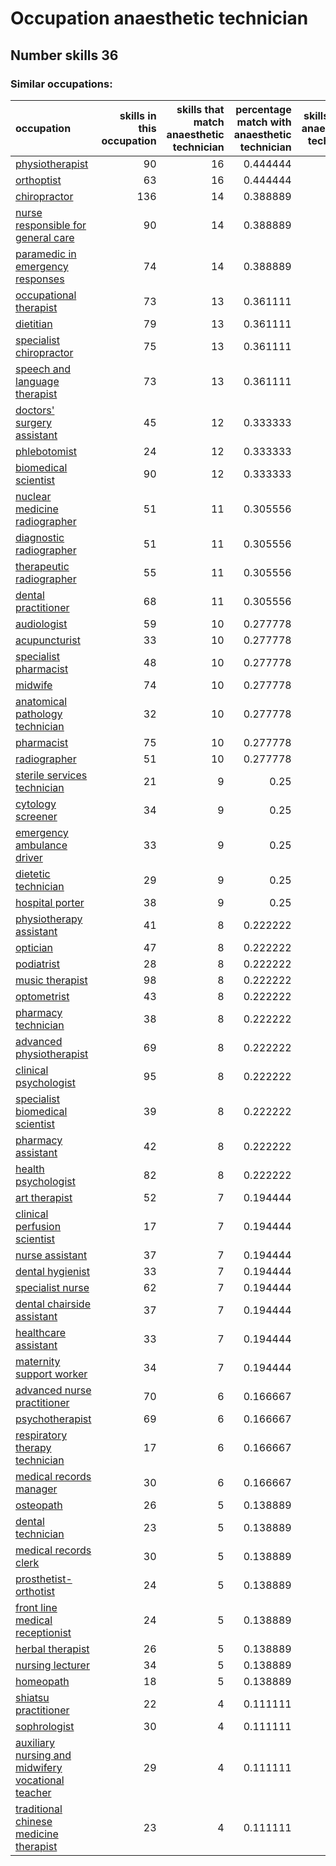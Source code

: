 # Occupation anaesthetic technician
## Number skills 36
### Similar occupations:
| occupation                                                                                                  |   skills in this occupation |   skills that match anaesthetic technician |   percentage match with anaesthetic technician |   skills not in anaesthetic technician |
|:------------------------------------------------------------------------------------------------------------|----------------------------:|-------------------------------------------:|-----------------------------------------------:|---------------------------------------:|
| [physiotherapist](physiotherapist.md)                                                                       |                          90 |                                         16 |                                       0.444444 |                                     74 |
| [orthoptist](orthoptist.md)                                                                                 |                          63 |                                         16 |                                       0.444444 |                                     47 |
| [chiropractor](chiropractor.md)                                                                             |                         136 |                                         14 |                                       0.388889 |                                    122 |
| [nurse responsible for general care](nurse_responsible_for_general_care.md)                                 |                          90 |                                         14 |                                       0.388889 |                                     76 |
| [paramedic in emergency responses](paramedic_in_emergency_responses.md)                                     |                          74 |                                         14 |                                       0.388889 |                                     60 |
| [occupational therapist](occupational_therapist.md)                                                         |                          73 |                                         13 |                                       0.361111 |                                     60 |
| [dietitian](dietitian.md)                                                                                   |                          79 |                                         13 |                                       0.361111 |                                     66 |
| [specialist chiropractor](specialist_chiropractor.md)                                                       |                          75 |                                         13 |                                       0.361111 |                                     62 |
| [speech and language therapist](speech_and_language_therapist.md)                                           |                          73 |                                         13 |                                       0.361111 |                                     60 |
| [doctors' surgery assistant](doctors'_surgery_assistant.md)                                                 |                          45 |                                         12 |                                       0.333333 |                                     33 |
| [phlebotomist](phlebotomist.md)                                                                             |                          24 |                                         12 |                                       0.333333 |                                     12 |
| [biomedical scientist](biomedical_scientist.md)                                                             |                          90 |                                         12 |                                       0.333333 |                                     78 |
| [nuclear medicine radiographer](nuclear_medicine_radiographer.md)                                           |                          51 |                                         11 |                                       0.305556 |                                     40 |
| [diagnostic radiographer](diagnostic_radiographer.md)                                                       |                          51 |                                         11 |                                       0.305556 |                                     40 |
| [therapeutic radiographer](therapeutic_radiographer.md)                                                     |                          55 |                                         11 |                                       0.305556 |                                     44 |
| [dental practitioner](dental_practitioner.md)                                                               |                          68 |                                         11 |                                       0.305556 |                                     57 |
| [audiologist](audiologist.md)                                                                               |                          59 |                                         10 |                                       0.277778 |                                     49 |
| [acupuncturist](acupuncturist.md)                                                                           |                          33 |                                         10 |                                       0.277778 |                                     23 |
| [specialist pharmacist](specialist_pharmacist.md)                                                           |                          48 |                                         10 |                                       0.277778 |                                     38 |
| [midwife](midwife.md)                                                                                       |                          74 |                                         10 |                                       0.277778 |                                     64 |
| [anatomical pathology technician](anatomical_pathology_technician.md)                                       |                          32 |                                         10 |                                       0.277778 |                                     22 |
| [pharmacist](pharmacist.md)                                                                                 |                          75 |                                         10 |                                       0.277778 |                                     65 |
| [radiographer](radiographer.md)                                                                             |                          51 |                                         10 |                                       0.277778 |                                     41 |
| [sterile services technician](sterile_services_technician.md)                                               |                          21 |                                          9 |                                       0.25     |                                     12 |
| [cytology screener](cytology_screener.md)                                                                   |                          34 |                                          9 |                                       0.25     |                                     25 |
| [emergency ambulance driver](emergency_ambulance_driver.md)                                                 |                          33 |                                          9 |                                       0.25     |                                     24 |
| [dietetic technician](dietetic_technician.md)                                                               |                          29 |                                          9 |                                       0.25     |                                     20 |
| [hospital porter](hospital_porter.md)                                                                       |                          38 |                                          9 |                                       0.25     |                                     29 |
| [physiotherapy assistant](physiotherapy_assistant.md)                                                       |                          41 |                                          8 |                                       0.222222 |                                     33 |
| [optician](optician.md)                                                                                     |                          47 |                                          8 |                                       0.222222 |                                     39 |
| [podiatrist](podiatrist.md)                                                                                 |                          28 |                                          8 |                                       0.222222 |                                     20 |
| [music therapist](music_therapist.md)                                                                       |                          98 |                                          8 |                                       0.222222 |                                     90 |
| [optometrist](optometrist.md)                                                                               |                          43 |                                          8 |                                       0.222222 |                                     35 |
| [pharmacy technician](pharmacy_technician.md)                                                               |                          38 |                                          8 |                                       0.222222 |                                     30 |
| [advanced physiotherapist](advanced_physiotherapist.md)                                                     |                          69 |                                          8 |                                       0.222222 |                                     61 |
| [clinical psychologist](clinical_psychologist.md)                                                           |                          95 |                                          8 |                                       0.222222 |                                     87 |
| [specialist biomedical scientist](specialist_biomedical_scientist.md)                                       |                          39 |                                          8 |                                       0.222222 |                                     31 |
| [pharmacy assistant](pharmacy_assistant.md)                                                                 |                          42 |                                          8 |                                       0.222222 |                                     34 |
| [health psychologist](health_psychologist.md)                                                               |                          82 |                                          8 |                                       0.222222 |                                     74 |
| [art therapist](art_therapist.md)                                                                           |                          52 |                                          7 |                                       0.194444 |                                     45 |
| [clinical perfusion scientist](clinical_perfusion_scientist.md)                                             |                          17 |                                          7 |                                       0.194444 |                                     10 |
| [nurse assistant](nurse_assistant.md)                                                                       |                          37 |                                          7 |                                       0.194444 |                                     30 |
| [dental hygienist](dental_hygienist.md)                                                                     |                          33 |                                          7 |                                       0.194444 |                                     26 |
| [specialist nurse](specialist_nurse.md)                                                                     |                          62 |                                          7 |                                       0.194444 |                                     55 |
| [dental chairside assistant](dental_chairside_assistant.md)                                                 |                          37 |                                          7 |                                       0.194444 |                                     30 |
| [healthcare assistant](healthcare_assistant.md)                                                             |                          33 |                                          7 |                                       0.194444 |                                     26 |
| [maternity support worker](maternity_support_worker.md)                                                     |                          34 |                                          7 |                                       0.194444 |                                     27 |
| [advanced nurse practitioner](advanced_nurse_practitioner.md)                                               |                          70 |                                          6 |                                       0.166667 |                                     64 |
| [psychotherapist](psychotherapist.md)                                                                       |                          69 |                                          6 |                                       0.166667 |                                     63 |
| [respiratory therapy technician](respiratory_therapy_technician.md)                                         |                          17 |                                          6 |                                       0.166667 |                                     11 |
| [medical records manager](medical_records_manager.md)                                                       |                          30 |                                          6 |                                       0.166667 |                                     24 |
| [osteopath](osteopath.md)                                                                                   |                          26 |                                          5 |                                       0.138889 |                                     21 |
| [dental technician](dental_technician.md)                                                                   |                          23 |                                          5 |                                       0.138889 |                                     18 |
| [medical records clerk](medical_records_clerk.md)                                                           |                          30 |                                          5 |                                       0.138889 |                                     25 |
| [prosthetist-orthotist](prosthetist-orthotist.md)                                                           |                          24 |                                          5 |                                       0.138889 |                                     19 |
| [front line medical receptionist](front_line_medical_receptionist.md)                                       |                          24 |                                          5 |                                       0.138889 |                                     19 |
| [herbal therapist](herbal_therapist.md)                                                                     |                          26 |                                          5 |                                       0.138889 |                                     21 |
| [nursing lecturer](nursing_lecturer.md)                                                                     |                          34 |                                          5 |                                       0.138889 |                                     29 |
| [homeopath](homeopath.md)                                                                                   |                          18 |                                          5 |                                       0.138889 |                                     13 |
| [shiatsu practitioner](shiatsu_practitioner.md)                                                             |                          22 |                                          4 |                                       0.111111 |                                     18 |
| [sophrologist](sophrologist.md)                                                                             |                          30 |                                          4 |                                       0.111111 |                                     26 |
| [auxiliary nursing and midwifery vocational teacher](auxiliary_nursing_and_midwifery_vocational_teacher.md) |                          29 |                                          4 |                                       0.111111 |                                     25 |
| [traditional chinese medicine therapist](traditional_chinese_medicine_therapist.md)                         |                          23 |                                          4 |                                       0.111111 |                                     19 |
